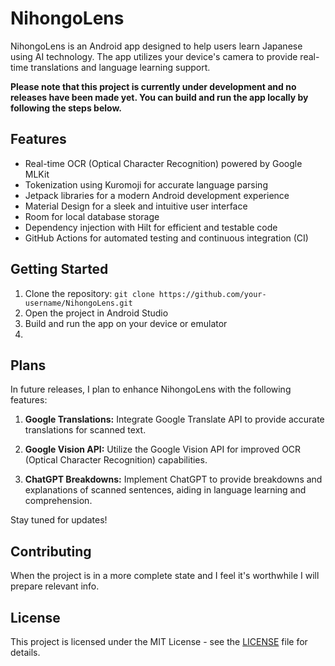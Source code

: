 # NihongoLens

NihongoLens is an Android app designed to help users learn Japanese using AI technology. The app utilizes your device's camera to provide real-time translations and language learning support.

**Please note that this project is currently under development and no releases have been made yet. You can build and run the app locally by following the steps below.**

## Features
- Real-time OCR (Optical Character Recognition) powered by Google MLKit
- Tokenization using Kuromoji for accurate language parsing
- Jetpack libraries for a modern Android development experience
- Material Design for a sleek and intuitive user interface
- Room for local database storage
- Dependency injection with Hilt for efficient and testable code
- GitHub Actions for automated testing and continuous integration (CI)

## Getting Started
1. Clone the repository: `git clone https://github.com/your-username/NihongoLens.git`
2. Open the project in Android Studio
3. Build and run the app on your device or emulator
4. 
## Plans

In future releases, I plan to enhance NihongoLens with the following features:

1. **Google Translations:** Integrate Google Translate API to provide accurate translations for scanned text.

2. **Google Vision API:** Utilize the Google Vision API for improved OCR (Optical Character Recognition) capabilities.

3. **ChatGPT Breakdowns:** Implement ChatGPT to provide breakdowns and explanations of scanned sentences, aiding in language learning and comprehension.

Stay tuned for updates!

## Contributing
When the project is in a more complete state and I feel it's worthwhile I will prepare relevant info.

## License
This project is licensed under the MIT License - see the [LICENSE](LICENSE) file for details.
